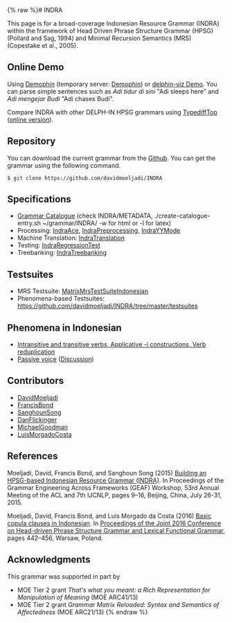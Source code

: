 {% raw %}# INDRA

This page is for a broad-coverage Indonesian Resource Grammar (INDRA)
within the framework of Head Driven Phrase Structure Grammar (HPSG)
(Pollard and Sag, 1994) and Minimal Recursion Semantics (MRS) (Copestake
et al., 2005).

## Online Demo

Using [Demophin](http://compling.hss.ntu.edu.sg/demophin/indra/)
(temporary server:
[Demophin](http://chimpanzee.ling.washington.edu/demophin/indra/)) or
[delphin-viz Demo](http://delph-in.github.io/delphin-viz/demo/). You can
parse simple sentences such as *Adi tidur di sini* "Adi sleeps here" and
*Adi mengejar Budi* "Adi chases Budi".

Compare INDRA with other DELPH-IN HPSG grammars using
[TypediffTop](https://blog.inductorsoftware.com/docsproto/garage/TypediffTop) ([online
version](http://hum.csse.unimelb.edu.au/typediff/)).

## Repository

You can download the current grammar from the
[Github](https://github.com/davidmoeljadi/INDRA). You can get the
grammar using the following command.

    $ git clone https://github.com/davidmoeljadi/INDRA

## Specifications

- [Grammar
Catalogue](http://moin.delph-in.net/GrammarCatalogue/#Indonesian_Resource_Grammar_.28INDRA.29)
(check INDRA/METADATA, ./create-catalogue-entry.sh \~/grammar/INDRA/
-w for html or -l for latex)
- Processing: [IndraAce](https://blog.inductorsoftware.com/docsproto/garage/IndraAce),
[IndraPreprocessing](https://blog.inductorsoftware.com/docsproto/garage/IndraPreprocessing),
[IndraYYMode](http://moin.delph-in.net/IndraYYMode)
- Machine Translation: [IndraTranslation](https://blog.inductorsoftware.com/docsproto/garage/IndraTranslation)
- Testing: [IndraRegressionTest](https://blog.inductorsoftware.com/docsproto/garage/IndraRegressionTest)
- Treebanking: [IndraTreebanking](https://blog.inductorsoftware.com/docsproto/tools/IndraTreebanking)

## Testsuites

- MRS Testsuite:
[MatrixMrsTestSuiteIndonesian](https://blog.inductorsoftware.com/docsproto/matrix/MatrixMrsTestSuiteIndonesian)
- Phenomena-based Testsuites:
<https://github.com/davidmoeljadi/INDRA/tree/master/testsuites>

## Phenomena in Indonesian

- [Intransitive and transitive verbs, Applicative -i constructions,
Verb reduplication](https://blog.inductorsoftware.com/docsproto/grammars/LADIndonesianMorphology)
- [Passive voice](https://blog.inductorsoftware.com/docsproto/grammars/CapitolHillPassives)
([Discussion](https://blog.inductorsoftware.com/docsproto/grammars/CapitalHillPassivesDiscussion))

## Contributors

- [DavidMoeljadi](https://blog.inductorsoftware.com/docsproto/summits/DavidMoeljadi)
- [FrancisBond](https://blog.inductorsoftware.com/docsproto/summits/FrancisBond)
- [SanghounSong](https://blog.inductorsoftware.com/docsproto/summits/SanghounSong)
- [DanFlickinger](https://blog.inductorsoftware.com/docsproto/summits/DanFlickinger)
- [MichaelGoodman](https://blog.inductorsoftware.com/docsproto/summits/MichaelGoodman)
- [LuisMorgadoCosta](https://blog.inductorsoftware.com/docsproto/summits/LuisMorgadoCosta)

## References

Moeljadi, David, Francis Bond, and Sanghoun Song (2015) [Building an
HPSG-based Indonesian Resource Grammar
(INDRA)](http://aclweb.org/anthology/W/W15/W15-3302.pdf). In Proceedings
of the Grammar Engineering Across Frameworks (GEAF) Workshop, 53rd
Annual Meeting of the ACL and 7th IJCNLP, pages 9–16, Beijing, China,
July 26-31, 2015.

Moeljadi, David, Francis Bond, and Luís Morgado da Costa (2016) [Basic
copula clauses in
Indonesian](http://web.stanford.edu/group/cslipublications/cslipublications/HPSG/2016/headlex2016-mbm.pdf).
In [Proceedings of the Joint 2016 Conference on Head-driven Phrase
Structure Grammar and Lexical Functional
Grammar](https://web.stanford.edu/group/cslipublications/cslipublications/HPSG/2016/),
pages 442–456, Warsaw, Poland.

## Acknowledgments

This grammar was supported in part by

- MOE Tier 2 grant *That's what you meant: a Rich Representation for
Manipulation of Meaning* (MOE ARC41/13)
- MOE Tier 2 grant *Grammar Matrix Reloaded: Syntax and Semantics of
Affectedness* (MOE ARC21/13)
<update date omitted for speed>{% endraw %}